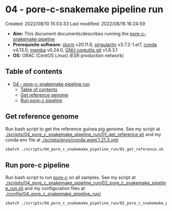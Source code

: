 # 04 - pore-c-snakemake pipeline run

Created: 2022/08/10 15:03:33
Last modified: 2022/08/16 16:24:59

- **Aim:** This document documents/describes running the [pore-c-snakemake pipeline](https://github.com/nanoporetech/Pore-C-Snakemake)
- **Prerequisite software:** [slurm](https://slurm.schedmd.com/overview.html) v20.11.6, [singularity](https://docs.sylabs.io/guides/3.1/user-guide/index.html) v3.7.2-1.el7, [conda](https://docs.conda.io/en/latest/) v4.13.0, [mamba](https://mamba.readthedocs.io/en/latest/index.html) v0.24.0, [GNU coreutils](https://www.gnu.org/software/coreutils/),[git](https://git-scm.com/) v1.8.3.1
- **OS:** ORAC (CentOS Linux) (ESR production network)

## Table of contents

- [04 - pore-c-snakemake pipeline run](#04---pore-c-snakemake-pipeline-run)
  - [Table of contents](#table-of-contents)
  - [Get reference genome](#get-reference-genome)
  - [Run pore-c pipeline](#run-pore-c-pipeline)

## Get reference genome

Run bash script to get the reference guinea pig genome. See my script at [./scripts/04_pore_c_snakemake_pipeline_run/01_get_reference.sh](https://github.com/leahkemp/guinea_pore_c/blob/main/scripts/04_pore_c_snakemake_pipeline_run/01_get_reference.sh) and my conda env file at [./scripts/envs/conda.wget.1.21.3.yml](https://github.com/leahkemp/guinea_pore_c/blob/main/scripts/envs/conda.wget.1.21.3.yml)

```bash
sbatch ./scripts/04_pore_c_snakemake_pipeline_run/01_get_reference.sh
```

## Run pore-c pipeline

Run bash script to run [pore-c](https://github.com/nanoporetech/pore-c/) on all samples. See my script at [./scripts/04_pore_c_snakemake_pipeline_run/02_pore_c_snakemake_pipeline_run.sh](https://github.com/leahkemp/guinea_pore_c/blob/main/scripts/04_pore_c_snakemake_pipeline_run/02_pore_c_snakemake_pipeline_run.sh) and my configuration files at [./config/04_pore_c_snakemake_pipeline_run/](https://github.com/leahkemp/guinea_pore_c/blob/main/config/04_pore_c_snakemake_pipeline_run/)

```bash
sbatch ./scripts/04_pore_c_snakemake_pipeline_run/02_pore_c_snakemake_pipeline_run.sh
```
